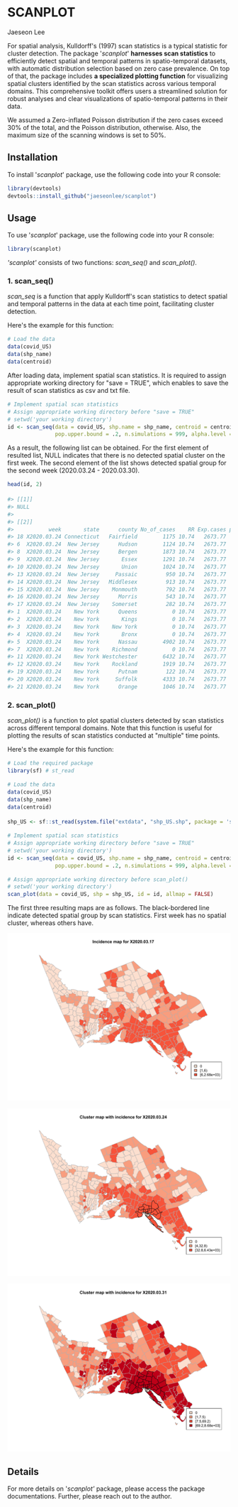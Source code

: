 # SCANPLOT

Jaeseon Lee

For spatial analysis, Kulldorff's (1997) scan statistics is a typical statistic for cluster detection. The package '*scanplot*' **harnesses scan statistics** to efficiently detect spatial and temporal patterns in spatio-temporal datasets, with automatic distribution selection based on zero case prevalence. On top of that, the package includes **a specialized plotting function** for visualizing spatial clusters identified by the scan statistics across various temporal domains. This comprehensive toolkit offers users a streamlined solution for robust analyses and clear visualizations of spatio-temporal patterns in their data.

We assumed a Zero-inflated Poisson distribution if the zero cases exceed 30% of the total, and the Poisson distribution, otherwise. Also, the maximum size of the scanning windows is set to 50%.

## Installation

To install '*scanplot*' package, use the following code into your R console:

``` r
library(devtools)
devtools::install_github("jaeseonlee/scanplot")
```

## Usage

To use '*scanplot*' package, use the following code into your R console:

``` r
library(scanplot)
```

*'scanplot'* consists of two functions: *scan_seq()* and *scan_plot()*.

### 1. scan_seq()

*scan_seq* is a function that apply Kulldorff's scan statistics to detect spatial and temporal patterns in the data at each time point, facilitating cluster detection.

Here's the example for this function:

``` r
# Load the data
data(covid_US)
data(shp_name)
data(centroid)
```

After loading data, implement spatial scan statistics. It is required to assign appropriate working directory for "save = TRUE", which enables to save the result of scan statistics as csv and txt file.

``` r
# Implement spatial scan statistics
# Assign appropriate working directory before "save = TRUE"
# setwd('your working directory')
id <- scan_seq(data = covid_US, shp.name = shp_name, centroid = centroid,
               pop.upper.bound = .2, n.simulations = 999, alpha.level = .05, save = FALSE)
```

As a result, the following list can be obtained. For the first element of resulted list, NULL indicates that there is no detected spatial cluster on the first week. The second element of the list shows detected spatial group for the second week (2020.03.24 - 2020.03.30).

``` r
head(id, 2)

#> [[1]]
#> NULL
#> 
#> [[2]]
#>           week       state      county No_of_cases    RR Exp.cases pvalue total cluster.cases percent shp.order
#> 18 X2020.03.24 Connecticut   Fairfield        1175 10.74   2673.77  0.001 43035         28721   66.74        44
#> 6  X2020.03.24  New Jersey      Hudson        1124 10.74   2673.77  0.001 43035         28721   66.74        94
#> 8  X2020.03.24  New Jersey      Bergen        1873 10.74   2673.77  0.001 43035         28721   66.74        81
#> 9  X2020.03.24  New Jersey       Essex        1291 10.74   2673.77  0.001 43035         28721   66.74        89
#> 10 X2020.03.24  New Jersey       Union        1024 10.74   2673.77  0.001 43035         28721   66.74       104
#> 13 X2020.03.24  New Jersey     Passaic         950 10.74   2673.77  0.001 43035         28721   66.74        73
#> 14 X2020.03.24  New Jersey   Middlesex         913 10.74   2673.77  0.001 43035         28721   66.74       113
#> 15 X2020.03.24  New Jersey    Monmouth         792 10.74   2673.77  0.001 43035         28721   66.74       116
#> 16 X2020.03.24  New Jersey      Morris         543 10.74   2673.77  0.001 43035         28721   66.74        83
#> 17 X2020.03.24  New Jersey    Somerset         282 10.74   2673.77  0.001 43035         28721   66.74        99
#> 1  X2020.03.24    New York      Queens           0 10.74   2673.77  0.001 43035         28721   66.74        95
#> 2  X2020.03.24    New York       Kings           0 10.74   2673.77  0.001 43035         28721   66.74       102
#> 3  X2020.03.24    New York    New York           0 10.74   2673.77  0.001 43035         28721   66.74        91
#> 4  X2020.03.24    New York       Bronx           0 10.74   2673.77  0.001 43035         28721   66.74        86
#> 5  X2020.03.24    New York      Nassau        4902 10.74   2673.77  0.001 43035         28721   66.74        88
#> 7  X2020.03.24    New York    Richmond           0 10.74   2673.77  0.001 43035         28721   66.74       110
#> 11 X2020.03.24    New York Westchester        6432 10.74   2673.77  0.001 43035         28721   66.74        66
#> 12 X2020.03.24    New York    Rockland        1919 10.74   2673.77  0.001 43035         28721   66.74        68
#> 19 X2020.03.24    New York      Putnam         122 10.74   2673.77  0.001 43035         28721   66.74        58
#> 20 X2020.03.24    New York     Suffolk        4333 10.74   2673.77  0.001 43035         28721   66.74        98
#> 21 X2020.03.24    New York      Orange        1046 10.74   2673.77  0.001 43035         28721   66.74        50
```

### 2. scan_plot()

*scan_plot()* is a function to plot spatial clusters detected by scan statistics across different temporal domains. Note that this function is useful for plotting the results of scan statistics conducted at "multiple" time points.

Here's the example for this function:

``` r
# Load the required package
library(sf) # st_read
```

``` r
# Load the data
data(covid_US)
data(shp_name)
data(centroid)

shp_US <- sf::st_read(system.file("extdata", "shp_US.shp", package = 'scanplot'))
```

``` r
# Implement spatial scan statistics
# Assign appropriate working directory before "save = TRUE"
# setwd('your working directory')
id <- scan_seq(data = covid_US, shp.name = shp_name, centroid = centroid,
               pop.upper.bound = .2, n.simulations = 999, alpha.level = .05, save = FALSE)
```

``` r
# Assign appropriate working directory before scan_plot()
# setwd('your working directory')
scan_plot(data = covid_US, shp = shp_US, id = id, allmap = FALSE)
```

The first three resulting maps are as follows. The black-bordered line indicate detected spatial group by scan statistics. First week has no spatial cluster, whereas others have.

![](images/cluster_X2020.03.17.jpeg)

![](images/cluster_X2020.03.24.jpeg)

![](images/cluster_X2020.03.31.jpeg)

## Details

For more details on '*scanplot'* package, please access the package documentations. Further, please reach out to the author.
